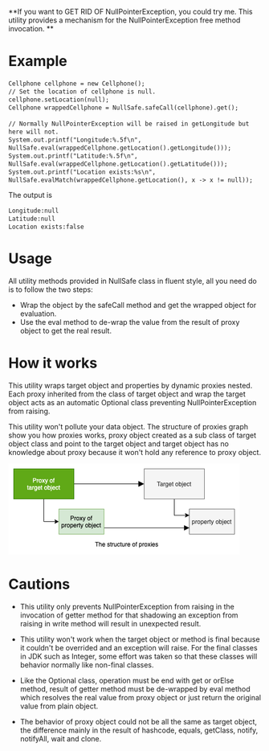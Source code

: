 **If you want to GET RID OF NullPointerException, you could try me. This utility provides a mechanism for the NullPointerException free method invocation. **

# Example

```
Cellphone cellphone = new Cellphone();
// Set the location of cellphone is null.
cellphone.setLocation(null);
Cellphone wrappedCellphone = NullSafe.safeCall(cellphone).get();

// Normally NullPointerException will be raised in getLongitude but here will not.
System.out.printf("Longitude:%.5f\n", NullSafe.eval(wrappedCellphone.getLocation().getLongitude()));
System.out.printf("Latitude:%.5f\n", NullSafe.eval(wrappedCellphone.getLocation().getLatitude()));
System.out.printf("Location exists:%s\n", NullSafe.evalMatch(wrappedCellphone.getLocation(), x -> x != null));
```
The output is

```
Longitude:null
Latitude:null
Location exists:false
```
# Usage
All utility methods provided in NullSafe class in fluent style, all you need do is to follow the two steps:
* Wrap the object by the safeCall method and get the wrapped object for evaluation.
* Use the eval method to de-wrap the value from the result of proxy object to get the real result.

# How it works
This utility wraps target object and properties by dynamic proxies nested. Each proxy inherited from the class of target object and wrap the target object acts as an automatic Optional class preventing NullPointerException from raising. 

This utility won't pollute your data object. The structure of proxies graph show you how proxies works, proxy object created as a sub class of target object class and point to the target object and target object has no knowledge about proxy because it won't hold any reference to proxy object.

![Structure of proxies](https://github.com/backstreettoy/nullsafe/blob/cbfc229d867581465064ec0f019a123802f26d03/architecture.png)


# Cautions
* This utility only prevents NullPointerException from raising in the invocation of getter method for that shadowing an exception from raising in write method will result in unexpected result.

* This utility won't work when the target object or method is final because it couldn't be overrided and an exception will raise. For the final classes in JDK such as Integer, some effort was taken so that these classes will behavior normally like non-final classes.

* Like the Optional class, operation must be end with get or orElse method, result of getter method must be de-wrapped by eval method which resolves the real value from proxy object or just return the original value from plain object.

* The behavior of proxy object could not be all the same as target object, the difference mainly in the result of hashcode, equals, getClass, notify, notifyAll, wait and clone.





